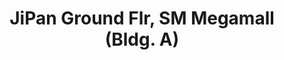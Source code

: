 ---
addr: ' Ground Flr, SM Megamall (Bldg. A)'
city: Mandaluyong
country: Philippines
description: Ground Flr, SM Megamall (Bldg. A) (Epifanio delos Santos Ave.) Mandaluyong
  City Lungsod ng Mandaluyong
id: 4c5a467ff346c9285cd14eca
lat: 14.586222405587971
lng: 121.05776741194953
title: JiPan Ground Flr, SM Megamall (Bldg. A)
venue: JiPan
---